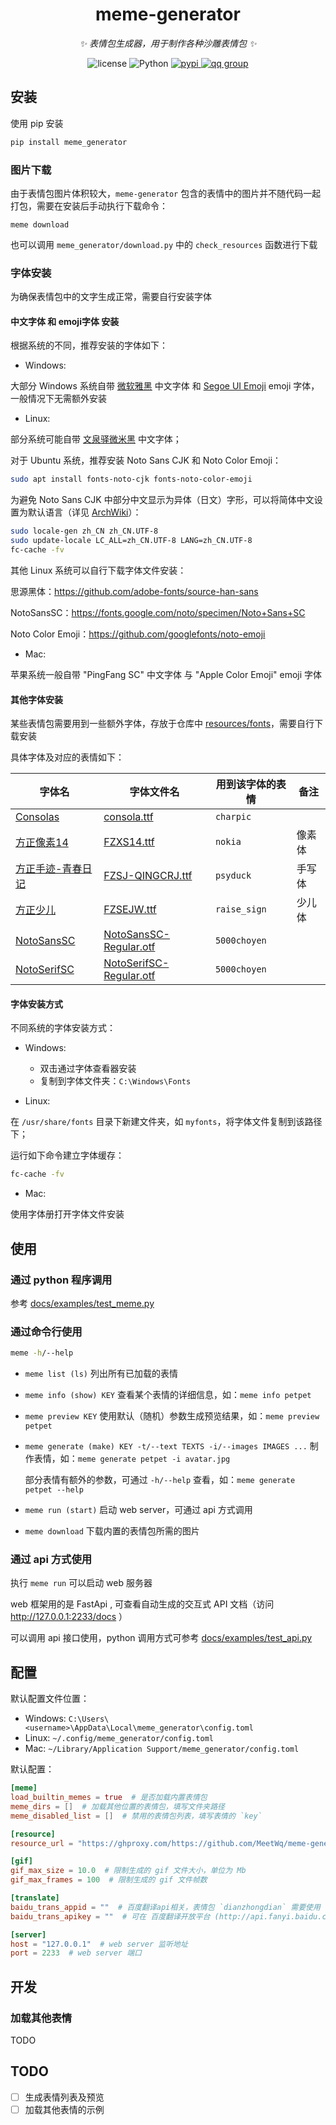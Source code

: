 <div align="center">

# meme-generator

_✨ 表情包生成器，用于制作各种沙雕表情包 ✨_

<p align="center">
  <img src="https://img.shields.io/github/license/MeetWq/meme-generator" alt="license">
  <img src="https://img.shields.io/badge/python-3.8+-blue.svg" alt="Python">
  <a href="https://pypi.org/project/meme-generator">
    <img src="https://badgen.net/pypi/v/meme-generator" alt="pypi">
  </a>
  <a href="https://jq.qq.com/?_wv=1027&k=wDVNrMdr">
    <img src="https://img.shields.io/badge/QQ%E7%BE%A4-682145034-orange" alt="qq group">
  </a>
</p>

</div>


## 安装

使用 pip 安装

```bash
pip install meme_generator
```


### 图片下载

由于表情包图片体积较大，`meme-generator` 包含的表情中的图片并不随代码一起打包，需要在安装后手动执行下载命令：

```
meme download
```

也可以调用 `meme_generator/download.py` 中的 `check_resources` 函数进行下载


### 字体安装

为确保表情包中的文字生成正常，需要自行安装字体

#### 中文字体 和 emoji字体 安装

根据系统的不同，推荐安装的字体如下：

- Windows:

大部分 Windows 系统自带 [微软雅黑](https://learn.microsoft.com/zh-cn/typography/font-list/microsoft-yahei) 中文字体 和 [Segoe UI Emoji](https://learn.microsoft.com/zh-cn/typography/font-list/segoe-ui-emoji) emoji 字体，一般情况下无需额外安装


- Linux:

部分系统可能自带 [文泉驿微米黑](http://wenq.org/wqy2/index.cgi?MicroHei) 中文字体；

对于 Ubuntu 系统，推荐安装 Noto Sans CJK 和 Noto Color Emoji：

```bash
sudo apt install fonts-noto-cjk fonts-noto-color-emoji
```

为避免 Noto Sans CJK 中部分中文显示为异体（日文）字形，可以将简体中文设置为默认语言（详见 [ArchWiki](https://wiki.archlinux.org/title/Localization/Simplified_Chinese?rdfrom=https%3A%2F%2Fwiki.archlinux.org%2Findex.php%3Ftitle%3DLocalization_%28%25E7%25AE%2580%25E4%25BD%2593%25E4%25B8%25AD%25E6%2596%2587%29%2FSimplified_Chinese_%28%25E7%25AE%2580%25E4%25BD%2593%25E4%25B8%25AD%25E6%2596%2587%29%26redirect%3Dno#%E4%BF%AE%E6%AD%A3%E7%AE%80%E4%BD%93%E4%B8%AD%E6%96%87%E6%98%BE%E7%A4%BA%E4%B8%BA%E5%BC%82%E4%BD%93%EF%BC%88%E6%97%A5%E6%96%87%EF%BC%89%E5%AD%97%E5%BD%A2)）：

```bash
sudo locale-gen zh_CN zh_CN.UTF-8
sudo update-locale LC_ALL=zh_CN.UTF-8 LANG=zh_CN.UTF-8
fc-cache -fv
```

其他 Linux 系统可以自行下载字体文件安装：

思源黑体：https://github.com/adobe-fonts/source-han-sans

NotoSansSC：https://fonts.google.com/noto/specimen/Noto+Sans+SC

Noto Color Emoji：https://github.com/googlefonts/noto-emoji


- Mac:

苹果系统一般自带 "PingFang SC" 中文字体 与 "Apple Color Emoji" emoji 字体


#### 其他字体安装

某些表情包需要用到一些额外字体，存放于仓库中 [resources/fonts](https://github.com/MeetWq/meme-generator/tree/main/resources/fonts)，需要自行下载安装

具体字体及对应的表情如下：

| 字体名 | 字体文件名 | 用到该字体的表情 | 备注 |
| --- | --- | --- | --- |
| [Consolas](https://learn.microsoft.com/zh-cn/typography/font-list/consolas) | [consola.ttf](https://github.com/MeetWq/meme-generator/blob/main/resources/fonts/consola.ttf) | `charpic` |  |
| [方正像素14](https://www.foundertype.com/index.php/FontInfo/index/id/208) | [FZXS14.ttf](https://github.com/MeetWq/meme-generator/blob/main/resources/fonts/FZXS14.ttf) | `nokia` | 像素体 |
| [方正手迹-青春日记](https://www.foundertype.com/index.php/FontInfo/index/id/5178) | [FZSJ-QINGCRJ.ttf](https://github.com/MeetWq/meme-generator/blob/main/resources/fonts/FZSJ-QINGCRJ.ttf) | `psyduck` | 手写体 |
| [方正少儿](https://www.foundertype.com/index.php/FontInfo/index/id/149) | [FZSEJW.ttf](https://github.com/MeetWq/meme-generator/blob/main/resources/fonts/FZSEJW.ttf) | `raise_sign` | 少儿体 |
| [NotoSansSC](https://fonts.google.com/noto/specimen/Noto+Sans+SC) | [NotoSansSC-Regular.otf](https://github.com/MeetWq/meme-generator/blob/main/resources/fonts/NotoSansSC-Regular.otf) | `5000choyen` |  |
| [NotoSerifSC](https://fonts.google.com/noto/specimen/Noto+Serif+SC) | [NotoSerifSC-Regular.otf](https://github.com/MeetWq/meme-generator/blob/main/resources/fonts/NotoSerifSC-Regular.otf) | `5000choyen` |  |


#### 字体安装方式

不同系统的字体安装方式：

- Windows:
    - 双击通过字体查看器安装
    - 复制到字体文件夹：`C:\Windows\Fonts`

- Linux:

在 `/usr/share/fonts` 目录下新建文件夹，如 `myfonts`，将字体文件复制到该路径下；

运行如下命令建立字体缓存：

```bash
fc-cache -fv
```

- Mac:

使用字体册打开字体文件安装


## 使用

### 通过 python 程序调用

参考 [docs/examples/test_meme.py](https://github.com/MeetWq/meme-generator/tree/main/docs/examples/test_meme.py)


### 通过命令行使用

```bash
meme -h/--help
```
- `meme list (ls)` 列出所有已加载的表情
- `meme info (show) KEY` 查看某个表情的详细信息，如：`meme info petpet`
- `meme preview KEY` 使用默认（随机）参数生成预览结果，如：`meme preview petpet`
- `meme generate (make) KEY -t/--text TEXTS -i/--images IMAGES ...` 制作表情，如：`meme generate petpet -i avatar.jpg`

    部分表情有额外的参数，可通过 `-h/--help` 查看，如：`meme generate petpet --help`
- `meme run (start)` 启动 web server，可通过 api 方式调用
- `meme download` 下载内置的表情包所需的图片

### 通过 api 方式使用

执行 `meme run` 可以启动 web 服务器

web 框架用的是 FastApi , 可查看自动生成的交互式 API 文档（访问 http://127.0.0.1:2233/docs ）

可以调用 api 接口使用，python 调用方式可参考 [docs/examples/test_api.py](https://github.com/MeetWq/meme-generator/tree/main/docs/examples/test_api.py)


## 配置

默认配置文件位置：

- Windows: `C:\Users\<username>\AppData\Local\meme_generator\config.toml`
- Linux: `~/.config/meme_generator/config.toml`
- Mac: `~/Library/Application Support/meme_generator/config.toml`

默认配置：
```toml
[meme]
load_builtin_memes = true  # 是否加载内置表情包
meme_dirs = []  # 加载其他位置的表情包，填写文件夹路径
meme_disabled_list = []  # 禁用的表情包列表，填写表情的 `key`

[resource]
resource_url = "https://ghproxy.com/https://github.com/MeetWq/meme-generator"  # 下载内置表情包图片时的资源链接

[gif]
gif_max_size = 10.0  # 限制生成的 gif 文件大小，单位为 Mb
gif_max_frames = 100  # 限制生成的 gif 文件帧数

[translate]
baidu_trans_appid = ""  # 百度翻译api相关，表情包 `dianzhongdian` 需要使用
baidu_trans_apikey = ""  # 可在 百度翻译开放平台 (http://api.fanyi.baidu.com) 申请

[server]
host = "127.0.0.1"  # web server 监听地址
port = 2233  # web server 端口
```


## 开发

### 加载其他表情

TODO


## TODO

- [ ] 生成表情列表及预览
- [ ] 加载其他表情的示例

